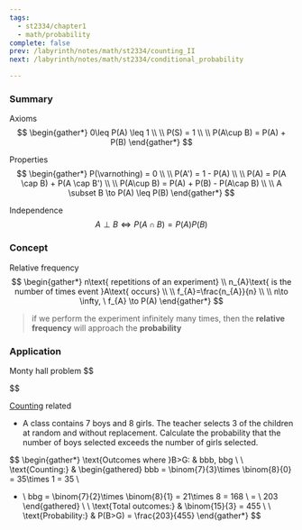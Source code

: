 ```yaml
---
tags:
  - st2334/chapter1
  - math/probability
complete: false
prev: /labyrinth/notes/math/st2334/counting_II
next: /labyrinth/notes/math/st2334/conditional_probability

---
```

### Summary
Axioms
$$
\begin{gather*}
0\leq P(A) \leq 1 \\
\\
P(S) = 1 \\
\\
P(A\cup B) = P(A) + P(B)
\end{gather*}
$$

Properties
$$
\begin{gather*}
P(\varnothing) = 0 \\
\\
P(A') = 1 - P(A) \\
\\
P(A) = P(A \cap B) + P(A \cap B') \\
\\
P(A\cup B) = P(A) + P(B) - P(A\cap B) \\
\\
A \subset B \to P(A) \leq P(B)
\end{gather*}
$$

Independence
$$
A \perp B \iff P(A\cap B) = P(A)P(B)
$$
### Concept
Relative frequency
$$
\begin{gather*}
n\text{ repetitions of an experiment} \\
n_{A}\text{ is the number of times event }A\text{ occurs} \\
\\
f_{A}=\frac{n_{A}}{n} \\
\\
n\to \infty, \ f_{A} \to P(A)
\end{gather*}
$$
> if we perform the experiment infinitely many times, then the **relative frequency** will approach the **probability**
### Application
Monty hall problem
$$

$$

[Counting](/labyrinth/notes/math/st2334/counting_II) related
- A class contains 7 boys and 8 girls. The teacher selects 3 of the children at random and without replacement. Calculate the probability that the number of boys selected exceeds the number of girls selected.

$$
\begin{gather*}
\text{Outcomes where }B>G: & bbb, bbg \\
\\
\text{Counting:} & 
\begin{gathered}
bbb = \binom{7}{3}\times \binom{8}{0} = 35\times 1 = 35 \\
+ \\
bbg = \binom{7}{2}\times \binom{8}{1} = 21\times 8 = 168 \\
= \\
203
\end{gathered} \\
\\
\text{Total outcomes:} & \binom{15}{3} = 455 \\
\\
\text{Probability:} & P(B>G) = \frac{203}{455}
\end{gather*}
$$